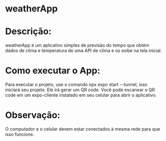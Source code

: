# weatherApp
# Descrição:
weatherApp é um aplicativo simples de previsão do tempo que obtém dados de clima e temperatura 
de uma API de clima e os exibe na tela inicial.

# Como executar o App:
Para executar o projeto, use o comando npx expo start --tunnel, isso iniciará seu projeto. Ele irá gerar 
um QR code. Você pode escanear o QR code em um expo-cliente instalado em seu celular para abrir o aplicativo.

# Observação: 
O computador e o celular devem estar conectados à mesma rede para que isso funcione.
